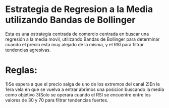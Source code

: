 # Estrategia de Regresion a la Media utilizando Bandas de Bollinger 
Esta es una estrategia centrada de comercio centrada en buscar una regresión a la media movil, utilizando Bandas de Bollinger para determinar cuando el precio esta muy alejado de la misma, y el RSI para filtrar tendencias agresivas.


# Reglas:

1)Se espera a que el precio salga de uno de los extremos del canal
2)En la 1era vela en que se vuelva a entrar abrimos una posicion buscando la media como objetivo
3)Solo se operara cuando el RSI se encuentre entre los valores de 30 y 70 para filtrar tendencias fuertes.

